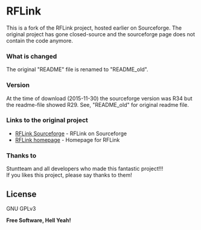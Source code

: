 # RFLink

This is a fork of the RFLink project, hosted earlier on Sourceforge. The original project has gone closed-source and the sourceforge page does not contain the code anymore.

### What is changed
The original "README" file is renamed to "README_old".

### Version
At the time of download (2015-11-30) the sourceforge version was R34 but the readme-file showed R29. 
See, "README_old" for original readme file.

### Links to the original project
* [RFLink Sourceforge] - RFLink on Sourceforge
* [RFLink homepage] - Homepage for RFLink

### Thanks to
Stuntteam and all developers who made this fantastic project!!!   
If you likes this project, please say thanks to them!

License
----
GNU GPLv3

**Free Software, Hell Yeah!**

[//]: # (These are reference links used in the body of this note and get stripped out when the markdown processor does its job. There is no need to format nicely because it shouldn't be seen. Thanks SO - http://stackoverflow.com/questions/4823468/store-comments-in-markdown-syntax)

   [RFLink Sourceforge]: <https://sourceforge.net/projects/rflink>
   [RFLink homepage]: <http://www.nemcon.nl/blog2>
   

